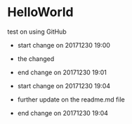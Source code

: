 # HelloWorld
test on using GitHub
- start change on 20171230 19:00
- the changed
- end change on 20171230 19:01

- start change on 20171230 19:04
- further update on the readme.md file
- end change on 20171230 19:04
